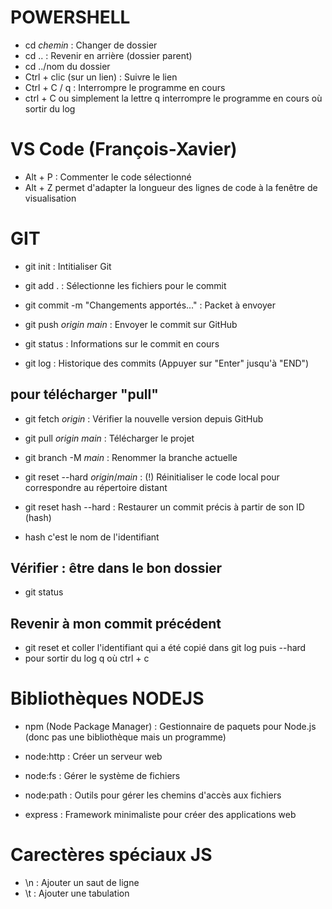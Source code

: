 # POWERSHELL

- cd _chemin_ : Changer de dossier
- cd .. : Revenir en arrière (dossier parent)
- cd ../nom du dossier
- Ctrl + clic (sur un lien) : Suivre le lien
- Ctrl + C / q : Interrompre le programme en cours
- ctrl + C ou simplement la lettre q interrompre le programme en cours où sortir du log

# VS Code (François-Xavier)

- Alt + P : Commenter le code sélectionné
- Alt + Z permet d'adapter la longueur des lignes de code à la fenêtre de visualisation

# GIT

- git init : Intitialiser Git

- git add . : Sélectionne les fichiers pour le commit
- git commit -m "Changements apportés..." : Packet à envoyer
- git push _origin_ _main_ : Envoyer le commit sur GitHub

- git status : Informations sur le commit en cours
- git log : Historique des commits (Appuyer sur "Enter" jusqu'à "END")

## pour télécharger "pull"

- git fetch _origin_ : Vérifier la nouvelle version depuis GitHub
- git pull _origin_ _main_ : Télécharger le projet

- git branch -M _main_ : Renommer la branche actuelle

- git reset --hard _origin_/_main_ : (!) Réinitialiser le code local pour correspondre au répertoire distant
- git reset hash --hard : Restaurer un commit précis à partir de son ID (hash)

- hash c'est le nom de l'identifiant

## Vérifier : être dans le bon dossier

- git status

## Revenir à mon commit précédent

- git reset et coller l'identifiant qui a été copié dans git log puis --hard
- pour sortir du log q où ctrl + c

# Bibliothèques NODEJS

- npm (Node Package Manager) : Gestionnaire de paquets pour Node.js (donc pas une bibliothèque mais un programme)

- node:http : Créer un serveur web
- node:fs : Gérer le système de fichiers
- node:path : Outils pour gérer les chemins d'accès aux fichiers
- express : Framework minimaliste pour créer des applications web

# Carectères spéciaux JS

- \n : Ajouter un saut de ligne
- \t : Ajouter une tabulation
